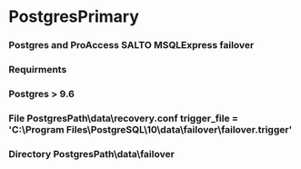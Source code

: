 # PostgresPrimary
### Postgres and ProAccess SALTO MSQLExpress failover 
### Requirments
### Postgres > 9.6
### File PostgresPath\data\recovery.conf trigger_file = 'C:\\Program Files\\PostgreSQL\\10\\data\\failover\\failover.trigger'
### Directory PostgresPath\data\failover
